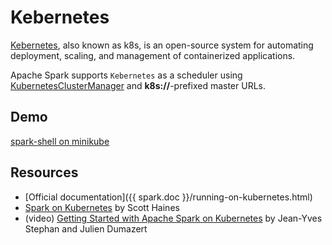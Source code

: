 # Kebernetes

[Kebernetes](https://kubernetes.io/), also known as k8s, is an open-source system for automating deployment, scaling, and management of containerized applications.

Apache Spark supports `Kebernetes` as a scheduler using [KubernetesClusterManager](KubernetesClusterManager.md) and **k8s://**-prefixed master URLs.

## Demo

[spark-shell on minikube](../demo/spark-shell-on-minikube.md)

## Resources

* [Official documentation]({{ spark.doc }}/running-on-kubernetes.html)
* [Spark on Kubernetes](https://levelup.gitconnected.com/spark-on-kubernetes-3d822969f85b) by Scott Haines
* (video) [Getting Started with Apache Spark on Kubernetes](https://www.youtube.com/watch?v=xo7BIkFWQP4) by Jean-Yves Stephan and Julien Dumazert
